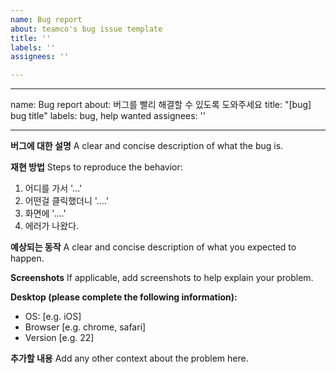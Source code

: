```yaml
---
name: Bug report
about: teamco's bug issue template
title: ''
labels: ''
assignees: ''

---
```


---
name: Bug report
about: 버그를 빨리 해결할 수 있도록 도와주세요
title: "[bug] bug title"
labels: bug, help wanted
assignees: ''

---

**버그에 대한 설명**
A clear and concise description of what the bug is.

**재현 방법**
Steps to reproduce the behavior:
1. 어디를 가서 '...'
2. 어떤걸 클릭했더니 '....'
3. 화면에 '....'
4. 에러가 나왔다.

**예상되는 동작**
A clear and concise description of what you expected to happen.

**Screenshots**
If applicable, add screenshots to help explain your problem.

**Desktop (please complete the following information):**
 - OS: [e.g. iOS]
 - Browser [e.g. chrome, safari]
 - Version [e.g. 22]

**추가할 내용**
Add any other context about the problem here.
